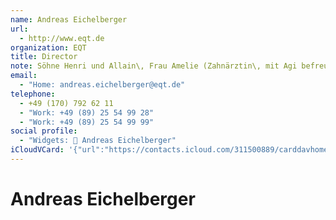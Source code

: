 ```yaml
---
name: Andreas Eichelberger
url:
  - http://www.eqt.de
organization: EQT
title: Director
note: Söhne Henri und Allain\, Frau Amelie (Zahnärztin\, mit Agi befreundet)
email:
  - "Home: andreas.eichelberger@eqt.de"
telephone:
  - +49 (170) 792 62 11
  - "Work: +49 (89) 25 54 99 28"
  - "Work: +49 (89) 25 54 99 99"
social profile:
  - "Widgets: 🔄 Andreas Eichelberger"
iCloudVCard: '{"url":"https://contacts.icloud.com/311500889/carddavhome/card/MzE5ODY4YTItYWJiZS00NjI3LWEyNmYtZTU2ZWMwMjE0Y2Y3.vcf","etag":"\"kmfhcajj\"","data":"BEGIN:VCARD\r\nVERSION:3.0\r\nFN:\r\nN:Eichelberger;Andreas;;;\r\nUID:319868a2-abbe-4627-a26f-e56ec0214cf7\r\nitem0.X-ABLABEL:Home Page\r\nPRODID:ez-vcard 0.9.13-fc\r\nREV:2025-04-03T22:10:11Z\r\nURL:http://www.eqt.de\r\nORG:EQT;\r\nTITLE:Director\r\nNOTE:Söhne Henri und Allain\\, Frau Amelie (Zahnärztin\\, mit Agi befreundet)\r\nEMAIL;TYPE=HOME:andreas.eichelberger@eqt.de\r\nPHOTO;VALUE=uri:https://d2ojpxxtu63wzl.cloudfront.net/static/10e70e9e6f47a3\r\n b3adf6bfaece6f107c_66670fa8f9e00d0e66121881822fb46e6eb7cfe1d846d64a0a41d295\r\n b5b7d5d9\r\nTEL;TYPE=CELL:+49 (170) 792 62 11\r\nTEL;TYPE=WORK:+49 (89) 25 54 99 28\r\nTEL;TYPE=WORK:+49 (89) 25 54 99 99\r\nX-SOCIALPROFILE;CHARSET=UTF-8;TYPE=widgets:🔄 Andreas Eichelberger\r\nEND:VCARD"}'
---
```

# Andreas Eichelberger
